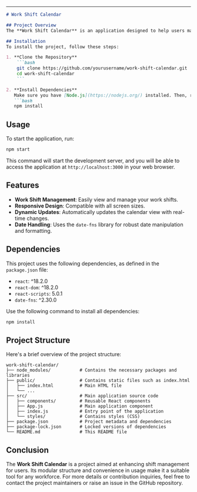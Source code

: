 ---

```markdown
# Work Shift Calendar

## Project Overview
The **Work Shift Calendar** is an application designed to help users manage their work shifts effectively. It utilizes the power of React and other modern web technologies to create a user-friendly interface that allows individuals to view, add, and modify their work shifts.

## Installation
To install the project, follow these steps:

1. **Clone the Repository**
    ```bash
    git clone https://github.com/yourusername/work-shift-calendar.git
    cd work-shift-calendar
    ```

2. **Install Dependencies**
   Make sure you have [Node.js](https://nodejs.org/) installed. Then, run the following command:
   ```bash
   npm install
   ```

## Usage
To start the application, run:
```bash
npm start
```
This command will start the development server, and you will be able to access the application at `http://localhost:3000` in your web browser.

## Features
- **Work Shift Management**: Easily view and manage your work shifts.
- **Responsive Design**: Compatible with all screen sizes.
- **Dynamic Updates**: Automatically updates the calendar view with real-time changes.
- **Date Handling**: Uses the `date-fns` library for robust date manipulation and formatting.

## Dependencies
This project uses the following dependencies, as defined in the `package.json` file:
- `react`: ^18.2.0
- `react-dom`: ^18.2.0
- `react-scripts`: 5.0.1
- `date-fns`: ^2.30.0

Use the following command to install all dependencies:
```bash
npm install
```

## Project Structure
Here's a brief overview of the project structure:

```
work-shift-calendar/
├── node_modules/           # Contains the necessary packages and libraries
├── public/                 # Contains static files such as index.html
│   ├── index.html          # Main HTML file
│   └── ...
├── src/                    # Main application source code
│   ├── components/         # Reusable React components
│   ├── App.js              # Main application component
│   ├── index.js            # Entry point of the application
│   └── styles/             # Contains styles (CSS)
├── package.json            # Project metadata and dependencies
├── package-lock.json       # Locked versions of dependencies
└── README.md               # This README file
```

## Conclusion
The **Work Shift Calendar** is a project aimed at enhancing shift management for users. Its modular structure and convenience in usage make it a suitable tool for any workforce. For more details or contribution inquiries, feel free to contact the project maintainers or raise an issue in the GitHub repository.
```
